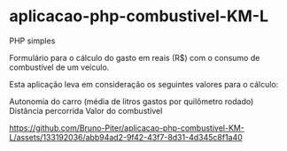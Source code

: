 # aplicacao-php-combustivel-KM-L
PHP simples

Formulário para o cálculo do gasto em reais (R$) com o consumo de combustível de um veículo.

Esta aplicação leva em consideração os seguintes valores para o cálculo:

Autonomia do carro (média de litros gastos por quilômetro rodado)
Distância percorrida
Valor do combustível



https://github.com/Bruno-Piter/aplicacao-php-combustivel-KM-L/assets/133192036/abb94ad2-9f42-43f7-8d31-4d345c8f1a40

